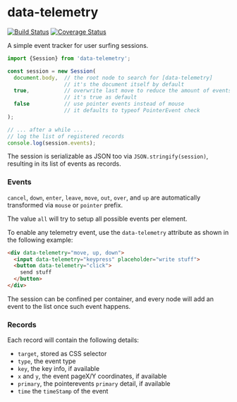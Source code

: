 # data-telemetry

[![Build Status](https://travis-ci.com/WebReflection/data-telemetry.svg?branch=master)](https://travis-ci.com/WebReflection/data-telemetry) [![Coverage Status](https://coveralls.io/repos/github/WebReflection/flatted/badge.svg?branch=master)](https://coveralls.io/github/WebReflection/flatted?branch=master)

A simple event tracker for user surfing sessions.

```js
import {Session} from 'data-telemetry';

const session = new Session(
  document.body,  // the root node to search for [data-telemetry]
                  // it's the document itself by default
  true,           // overwrite last move to reduce the amount of events
                  // it's true as default
  false           // use pointer events instead of mouse
                  // it defaults to typeof PointerEvent check
);

// ... after a while ...
// log the list of registered records
console.log(session.events);
```

The session is serializable as JSON too via `JSON.stringify(session)`, resulting in its list of events as records.

### Events

`cancel`, `down`, `enter`, `leave`, `move`, `out`, `over`, and `up` are automatically transformed via `mouse` or `pointer` prefix.

The value `all` will try to setup all possible events per element.

To enable any telemetry event, use the `data-telemetry` attribute as shown in the following example:

```html
<div data-telemetry="move, up, down">
  <input data-telemetry="keypress" placeholder="write stuff">
  <button data-telemetry="click">
    send stuff
  </button>
</div>
```

The session can be confined per container, and every node will add an event to the list once such event happens.

### Records

Each record will contain the following details:

  * `target`, stored as CSS selector
  * `type`, the event type
  * `key`, the key info, if available
  * `x` and `y`, the event pageX/Y coordinates, if available
  * `primary`, the pointerevents `primary` detail, if available
  * `time` the `timeStamp` of the event
